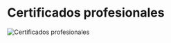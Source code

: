 # Certificados profesionales

![Certificados profesionales](https://github.com/user-attachments/assets/1509ea4f-3d8a-4cb2-9046-99161db38ef2)
